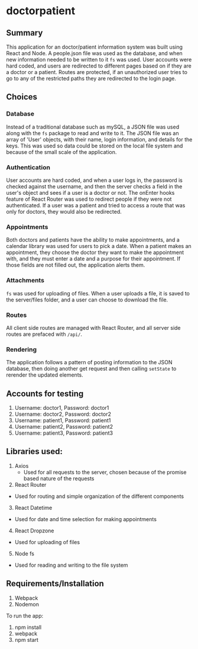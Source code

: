 # doctorpatient

## Summary
This application for an doctor/patient information system was built using React and Node. A people.json file was used as the database, and when new information needed to be written to it `fs` was used. User accounts were hard coded, and users are redirected to different pages based on if they are a doctor or a patient. Routes are protected, if an unauthorized user tries to go to any of the restricted paths they are redirected to the login page.

## Choices
### Database
Instead of a traditional database such as mySQL, a JSON file was used along with the `fs` package to read and write to it. The JSON file was an array of 'User' objects, with their name, login information, and details for the keys. This was used so data could be stored on the local file system and because of the small scale of the application.

### Authentication
User accounts are hard coded, and when a user logs in, the password is checked against the username, and then the server checks a field in the user's object and sees if a user is a doctor or not. The onEnter hooks feature of React Router was used to redirect people if they were not authenticated. If a user was a patient and tried to access a route that was only for doctors, they would also be redirected.

### Appointments
Both doctors and patients have the ability to make appointments, and a calendar library was used for users to pick a date. When a patient makes an appointment, they choose the doctor they want to make the appointment with, and they must enter a date and a purpose for their appointment. If those fields are not filled out, the application alerts them.

### Attachments
`fs` was used for uploading of files. When a user uploads a file, it is saved to the server/files folder, and a user can choose to download the file.

### Routes
All client side routes are managed with React Router, and all server side routes are prefaced with `/api/`.

### Rendering
The application follows a pattern of posting information to the JSON database, then doing another get request and then calling `setState` to rerender the updated elements.

## Accounts for testing
1. Username: doctor1, Password: doctor1
2. Username: doctor2, Password: doctor2
3. Username: patient1, Password: patient1
4. Username: patient2, Password: patient2
5. Username: patient3, Password: patient3

## Libraries used:
1. Axios
    * Used for all requests to the server, chosen because of the promise based nature of the requests
2. React Router
  * Used for routing and simple organization of the different components
3. React Datetime
  * Used for date and time selection for making appointments
4. React Dropzone
  * Used for uploading of files
5. Node fs
  * Used for reading and writing to the file system

## Requirements/Installation
1. Webpack
2. Nodemon

To run the app:
1. npm install
2. webpack
3. npm start